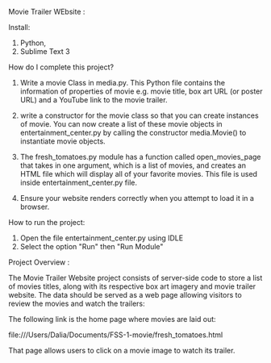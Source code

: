 Movie Trailer WEbsite :

Install:

1. Python,
2. Sublime Text 3

How do I complete this project?

1. Write a movie Class in media.py. This Python file contains the information of properties of movie e.g. movie title, box art URL (or poster URL) and a YouTube link to the movie trailer.

2. write a constructor for the movie class so that you can create instances of movie. You can now create a list of these movie objects in entertainment_center.py by calling the constructor media.Movie() to instantiate movie objects. 

3. The fresh_tomatoes.py module has a function called open_movies_page that takes in one argument, which is a list of movies, and creates an HTML file which will display all of your favorite movies.
This file is used inside entertainment_center.py file.

4. Ensure your website renders correctly when you attempt to load it in a browser.

How to run the project:

1. Open the file entertainment_center.py using IDLE
2. Select the option "Run" then "Run Module"

Project Overview :

The Movie Trailer Website project consists of server-side code to store a list of movies 
titles, along with its respective box art imagery and movie trailer website. The data 
should be served as a web page allowing visitors to review the movies and watch the trailers:


The following link is the home page where movies are laid out:

file:///Users/Dalia/Documents/FSS-1-movie/fresh_tomatoes.html

That page allows users to click on a movie image to watch its trailer.